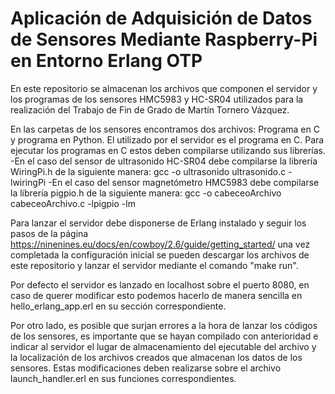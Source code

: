 # Aplicación de Adquisición de Datos de Sensores Mediante Raspberry-Pi en Entorno Erlang OTP
En este repositorio se almacenan los archivos que componen el servidor y los programas de los sensores HMC5983 y HC-SR04 utilizados para la realización del Trabajo de Fin de Grado de Martín Tornero Vázquez.

En las carpetas de los sensores encontramos dos archivos: Programa en C y programa en Python. El utilizado por el servidor es el programa en C.
Para ejecutar los programas en C estos deben compilarse utilizando sus librerías.
-En el caso del sensor de ultrasonido HC-SR04 debe compilarse la librería WiringPi.h de la siguiente manera:  gcc -o ultrasonido ultrasonido.c -lwiringPi
-En el caso del sensor magnetómetro HMC5983 debe compilarse la librería pigpio.h de la siguiente manera: gcc -o cabeceoArchivo cabeceoArchivo.c -lpigpio -lm

Para lanzar el servidor debe disponerse de Erlang instalado y seguir los pasos de la página https://ninenines.eu/docs/en/cowboy/2.6/guide/getting_started/
una vez completada la configuración inicial se pueden descargar los archivos de este repositorio y lanzar el servidor mediante el comando "make run". 

Por defecto el servidor es lanzado en localhost sobre el puerto 8080, en caso de querer modificar esto podemos hacerlo de manera sencilla en hello_erlang_app.erl en su sección correspondiente.

Por otro lado, es posible que surjan errores a la hora de lanzar los códigos de los sensores, es importante que se hayan compilado con anterioridad e indicar al servidor el lugar de almacenamiento del ejecutable del archivo
y la localización de los archivos creados que almacenan los datos de los sensores. Estas modificaciones deben realizarse sobre el archivo launch_handler.erl en sus funciones correspondientes.
